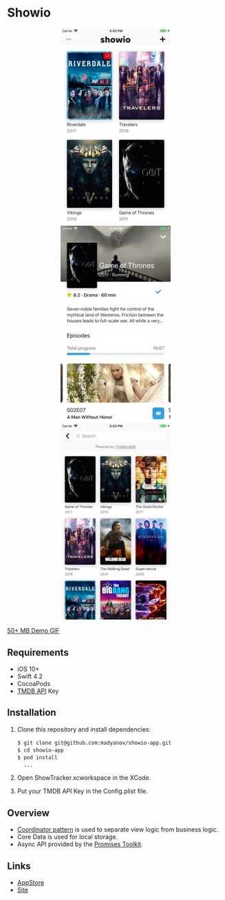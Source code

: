 # Showio

<p align="center">
    <img src="assets/screen-1.png" width="256" />
    <img src="assets/screen-2.png" width="256" />
    <img src="assets/screen-3.png" width="256" />
</p>

[50+ MB Demo GIF](assets/demo.gif)

## Requirements

- iOS 10+
- Swift 4.2
- CocoaPods
- [TMDB API](https://www.themoviedb.org/documentation/api) Key

## Installation

1. Clone this repository and install dependencies:

    ```bash
    $ git clone git@github.com:madyanov/showio-app.git
    $ cd showio-app
    $ pod install
      ...
    ```

2. Open ShowTracker.xcworkspace in the XCode.

3. Put your TMDB API Key in the Config.plist file.

## Overview

- [Coordinator pattern](http://khanlou.com/2015/10/coordinators-redux/) is used to separate view logic from business logic.
- Core Data is used for local storage.
- Async API provided by the [Promises Toolkit](https://github.com/madyanov/Promises).

## Links

- [AppStore](https://itunes.apple.com/app/id1445035408)
- [Site](https://madyanov.com/showio/)
